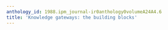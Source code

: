 ```yaml
---
anthology_id: 1988.ipm_journal-ir0anthology0volumeA24A4.6
title: 'Knowledge gateways: the building blocks'
---
```

